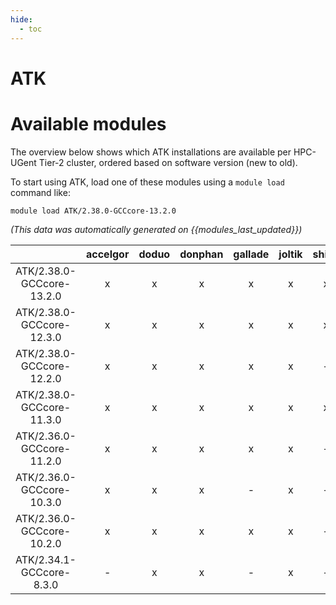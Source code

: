 ```yaml
---
hide:
  - toc
---
```


ATK
===

# Available modules


The overview below shows which ATK installations are available per HPC-UGent Tier-2 cluster, ordered based on software version (new to old).

To start using ATK, load one of these modules using a `module load` command like:

```shell
module load ATK/2.38.0-GCCcore-13.2.0
```

*(This data was automatically generated on {{modules_last_updated}})*  

| |accelgor|doduo|donphan|gallade|joltik|shinx|skitty|
| :---: | :---: | :---: | :---: | :---: | :---: | :---: | :---: |
|ATK/2.38.0-GCCcore-13.2.0|x|x|x|x|x|x|x|
|ATK/2.38.0-GCCcore-12.3.0|x|x|x|x|x|x|x|
|ATK/2.38.0-GCCcore-12.2.0|x|x|x|x|x|-|-|
|ATK/2.38.0-GCCcore-11.3.0|x|x|x|x|x|x|-|
|ATK/2.36.0-GCCcore-11.2.0|x|x|x|x|x|-|-|
|ATK/2.36.0-GCCcore-10.3.0|x|x|x|-|x|-|-|
|ATK/2.36.0-GCCcore-10.2.0|x|x|x|x|x|-|-|
|ATK/2.34.1-GCCcore-8.3.0|-|x|x|-|x|-|-|
